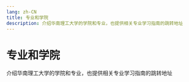 ```yaml
---
lang: zh-CN
title: 专业和学院
description: 介绍华南理工大学的学院和专业，也提供相关专业学习指南的跳转地址
---
```


# 专业和学院

介绍华南理工大学的学院和专业，也提供相关专业学习指南的跳转地址